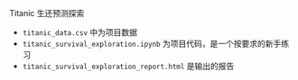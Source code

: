 ​Titanic 生还预测探索

- `titanic_data.csv` 中为项目数据
- `titanic_survival_exploration.ipynb` 为项目代码，是一个按要求的新手练习
- `titanic_survival_exploration_report.html` 是输出的报告


